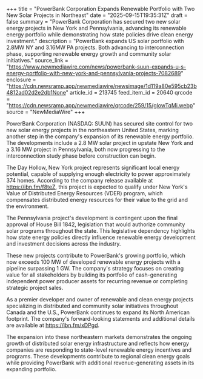 +++
title = "PowerBank Corporation Expands Renewable Portfolio with Two New Solar Projects in Northeast"
date = "2025-09-15T19:35:31Z"
draft = false
summary = "PowerBank Corporation has secured two new solar energy projects in New York and Pennsylvania, advancing its renewable energy portfolio while demonstrating how state policies drive clean energy investment."
description = "PowerBank expands US solar portfolio with 2.8MW NY and 3.16MW PA projects. Both advancing to interconnection phase, supporting renewable energy growth and community solar initiatives."
source_link = "https://www.newmediawire.com/news/powerbank-suun-expands-u-s-energy-portfolio-with-new-york-and-pennsylvania-projects-7082689"
enclosure = "https://cdn.newsramp.app/newmediawire/newsimage/1d119a80e595cb23b4812ad02d2e2db1None"
article_id = 213745
feed_item_id = 20640
qrcode = "https://cdn.newsramp.app/newmediawire/qrcode/259/15/glowTqMi.webp"
source = "NewMediaWire"
+++

<p>PowerBank Corporation (NASDAQ: SUUN) has secured site control for two new solar energy projects in the northeastern United States, marking another step in the company's expansion of its renewable energy portfolio. The developments include a 2.8 MW solar project in upstate New York and a 3.16 MW project in Pennsylvania, both now progressing to the interconnection study phase before construction can begin.</p><p>The Day Hollow, New York project represents significant local energy potential, capable of supplying enough electricity to power approximately 374 homes. According to the company release available at <a href="https://ibn.fm/f8teZ" rel="nofollow" target="_blank">https://ibn.fm/f8teZ</a>, this project is expected to qualify under New York's Value of Distributed Energy Resources (VDER) program, which compensates distributed energy resources for their value to the grid and the environment.</p><p>The Pennsylvania project's development is contingent upon the final approval of House Bill 1842, legislation that would authorize community solar programs throughout the state. This legislative dependency highlights how state energy policies directly influence renewable energy development and investment decisions across the industry.</p><p>These new projects contribute to PowerBank's growing portfolio, which now exceeds 100 MW of developed renewable energy projects with a pipeline surpassing 1 GW. The company's strategy focuses on creating value for all stakeholders by building its portfolio of cash-generating independent power producer assets for recurring revenue or completing strategic project sales.</p><p>As a premier developer and owner of renewable and clean energy projects specializing in distributed and community solar initiatives throughout Canada and the U.S., PowerBank continues to expand its North American footprint. The company's forward-looking statements and additional details are available at <a href="https://ibn.fm/xDPgd" rel="nofollow" target="_blank">https://ibn.fm/xDPgd</a>.</p><p>The expansion into these northeastern markets demonstrates the ongoing growth of distributed solar energy infrastructure and reflects how energy companies are responding to state-level renewable energy incentives and programs. These developments contribute to regional clean energy goals while providing PowerBank with additional revenue-generating assets in its expanding portfolio.</p>